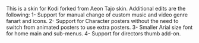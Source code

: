 This is a skin for Kodi forked from Aeon Tajo skin. 
Additional edits are the following:
  1- Support for manual change of custom music and video genre fanart and icons.
  2- Support for Character posters without the need to switch from animated posters to use extra posters.
  3- Smaller Arial size font for home main and sub-menus.
  4- Support for directors thumb add-on.
